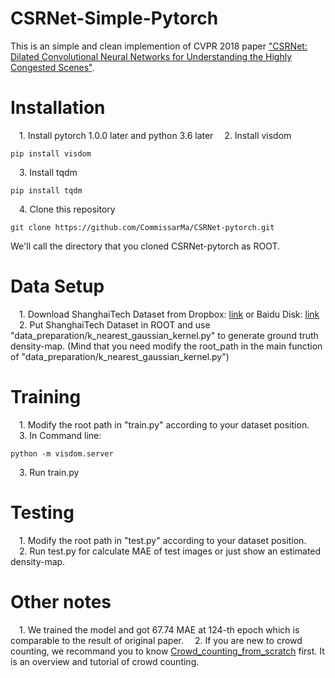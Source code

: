 # CSRNet-Simple-Pytorch
This is an simple and clean implemention of CVPR 2018 paper ["CSRNet: Dilated Convolutional Neural Networks for Understanding the Highly Congested Scenes"](https://arxiv.org/abs/1802.10062).  
# Installation
&emsp;1. Install pytorch 1.0.0 later and python 3.6 later 
&emsp;2. Install visdom    
```pip
pip install visdom
```
&emsp;3. Install tqdm
```pip
pip install tqdm
```  
&emsp;4. Clone this repository  
```git
git clone https://github.com/CommissarMa/CSRNet-pytorch.git
```
We'll call the directory that you cloned CSRNet-pytorch as ROOT.
# Data Setup
&emsp;1. Download ShanghaiTech Dataset from
Dropbox: [link](https://www.dropbox.com/s/fipgjqxl7uj8hd5/ShanghaiTech.zip?dl=0) or Baidu Disk: [link](http://pan.baidu.com/s/1nuAYslz)  
&emsp;2. Put ShanghaiTech Dataset in ROOT and use "data_preparation/k_nearest_gaussian_kernel.py" to generate ground truth density-map. (Mind that you need modify the root_path in the main function of "data_preparation/k_nearest_gaussian_kernel.py")  
# Training
&emsp;1. Modify the root path in "train.py" according to your dataset position.  
&emsp;3. In Command line:
```
python -m visdom.server
```  
&emsp;3. Run train.py
# Testing
&emsp;1. Modify the root path in "test.py" according to your dataset position.  
&emsp;2. Run test.py for calculate MAE of test images or just show an estimated density-map.  
# Other notes
&emsp;1. We trained the model and got 67.74 MAE at 124-th epoch which is comparable to the result of original paper. 
&emsp;2. If you are new to crowd counting, we recommand you to know [Crowd_counting_from_scratch](https://github.com/CommissarMa/Crowd_counting_from_scratch) first. It is an overview and tutorial of crowd counting.
